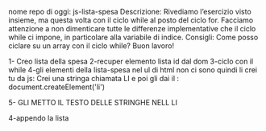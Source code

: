 nome repo di oggi: js-lista-spesa
Descrizione: Rivediamo l’esercizio visto insieme, ma questa volta con il ciclo while al posto del ciclo for. Facciamo attenzione a non dimenticare tutte le differenze implementative che il ciclo while ci impone, in particolare alla variabile di indice.
Consigli: Come posso ciclare su un array con il ciclo while?
Buon lavoro!

1- Creo lista della spesa
2-recuper elemento lista id dal dom
3-ciclo con il while
4-gli elementi della lista-spesa nel ul di html non ci sono quindi li crei tu da js: Crei una stringa chiamata LI e poi gli dai il : document.createElement('li')

5-  GLI METTO IL TESTO DELLE STRINGHE NELL LI 

4-appendo la lista
